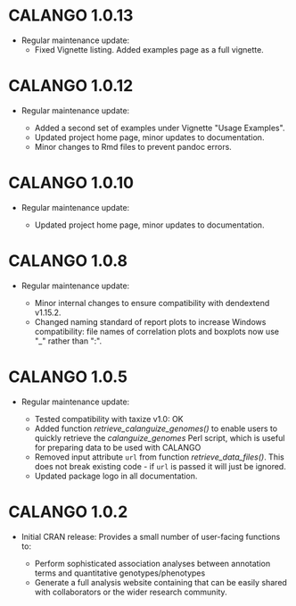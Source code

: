 # CALANGO 1.0.13

- Regular maintenance update:
    - Fixed Vignette listing. Added examples page as a full vignette.

# CALANGO 1.0.12

- Regular maintenance update:
    
    - Added a second set of examples under Vignette "Usage Examples".
    - Updated project home page, minor updates to documentation.
    - Minor changes to Rmd files to prevent pandoc errors.

# CALANGO 1.0.10

- Regular maintenance update:
    
    - Updated project home page, minor updates to documentation.

# CALANGO 1.0.8

- Regular maintenance update:

    - Minor internal changes to ensure compatibility with dendextend v1.15.2.
    - Changed naming standard of report plots to increase Windows compatibility:
      file names of correlation plots and boxplots now use "_" rather than ":".

# CALANGO 1.0.5

- Regular maintenance update:

    - Tested compatibility with taxize v1.0: OK
    - Added function *retrieve_calanguize_genomes()* to enable users to quickly 
    retrieve the *calanguize_genomes* Perl script, which is useful for preparing 
    data to be used with CALANGO
    - Removed input attribute `url` from function *retrieve_data_files()*. This 
    does not break existing code - if `url` is passed it will just be ignored.
    - Updated package logo in all documentation.


# CALANGO 1.0.2

- Initial CRAN release: Provides a small number of user-facing functions to:

    - Perform sophisticated association analyses between annotation terms and quantitative genotypes/phenotypes
    - Generate a full analysis website containing that can be easily shared with collaborators or the wider research community.
